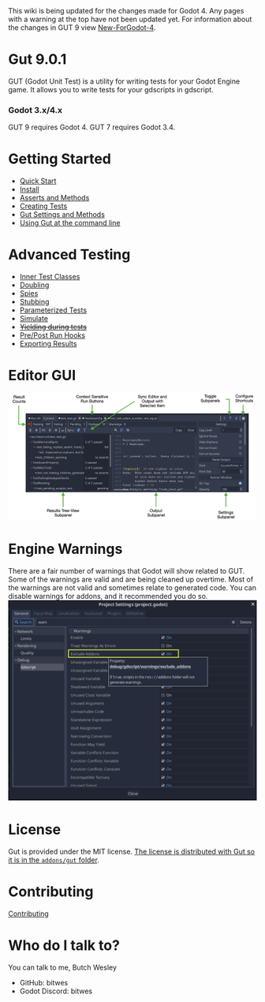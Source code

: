 <div class="warning">
This wiki is being updated for the changes made for Godot 4.  Any pages with a warning at the top have not been updated yet.  For information about the changes in GUT 9 view  <a href="New-For-Godot-4.html">New-ForGodot-4</a>.
</div>

# Gut 9.0.1
GUT (Godot Unit Test) is a utility for writing tests for your Godot Engine game.  It allows you to write tests for your gdscripts in gdscript.

### Godot 3.x/4.x
GUT 9 requires Godot 4.  GUT 7 requires Godot 3.4.

# Getting Started
* [Quick Start](Quick-Start)
* [Install](Install)
* [Asserts and Methods](Asserts-and-Methods)
* [Creating Tests](Creating-Tests)
* [Gut Settings and Methods](Gut-Settings-And-Methods)
* [Using Gut at the command line](Command-Line)


# Advanced Testing
* [Inner Test Classes](Inner-Test-Classes)
* [Doubling](Doubles)
* [Spies](Spies)
* [Stubbing](Stubbing)
* [Parameterized Tests](Parameterized-Tests)
* [Simulate](Simulate)
* ~~[Yielding during tests](Yielding)~~
* [Pre/Post Run Hooks](Hooks)
* [Exporting Results](Export-Test-Results)


# Editor GUI
![gut Panel](images/gut_panel.png)


# Engine Warnings
There are a fair number of warnings that Godot will show related to GUT.  Some of the warnings are valid and are being cleaned up overtime.  Most of the warnings are not valid and sometimes relate to generated code.  You can disable warnings for addons, and it recommended you do so.
![exclude addons](images/exclude_addons.png)


# License
Gut is provided under the MIT license.  [The license is distributed with Gut so it is in the `addons/gut` folder](https://github.com/bitwes/Gut/blob/master/addons/gut/LICENSE.md).


# Contributing
[Contributing](Contributing)


# Who do I talk to?
You can talk to me, Butch Wesley

* GitHub:  bitwes
* Godot Discord:  bitwes
